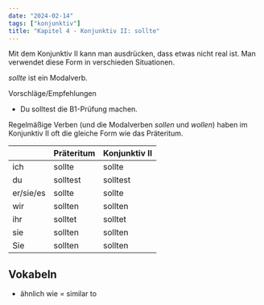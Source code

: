 ```yaml
---
date: "2024-02-14"
tags: ["konjunktiv"]
title: "Kapitel 4 - Konjunktiv II: sollte"
---
```


Mit dem Konjunktiv II kann man ausdrücken, dass etwas nicht real ist. Man verwendet diese Form in verschieden Situationen.

*sollte* ist ein Modalverb.

Vorschläge/Empfehlungen

- Du solltest die B1-Prüfung machen.

Regelmäßige Verben (und die Modalverben *sollen* und *wollen*) haben im Konjunktiv II oft die gleiche Form wie das Präteritum.

|           | Präteritum | Konjunktiv II |
| --------- | ---------- | ------------- |
| ich       | sollte     | sollte        |
| du        | solltest   | solltest      |
| er/sie/es | sollte     | sollte        |
| wir       | sollten    | sollten       |
| ihr       | solltet    | solltet       |
| sie       | sollten    | sollten       |
| Sie       | sollten    | sollten       |

## Vokabeln

- ähnlich wie = similar to